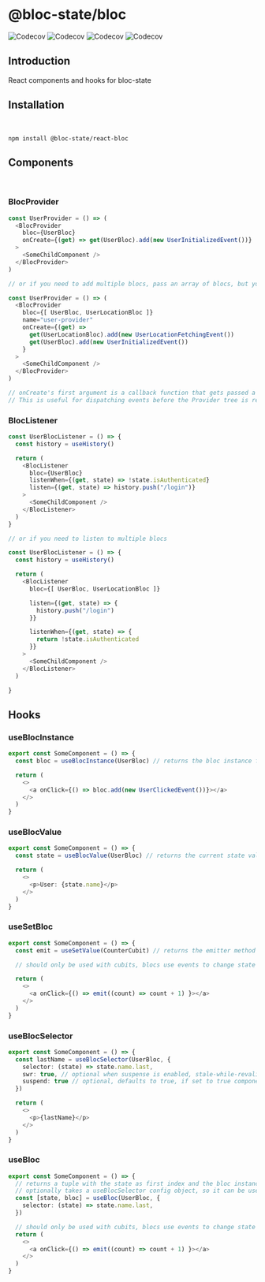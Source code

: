 # @bloc-state/bloc

![Codecov](https://badgen.net/npm/v/@bloc-state/react-bloc?color=black)
![Codecov](https://badgen.net/bundlephobia/minzip/@bloc-state/react-bloc?color=black)
![Codecov](https://badgen.net/codecov/c/github/bloc-state/react-bloc?color=black)
![Codecov](https://badgen.net/npm/license/@bloc-state/react-bloc?color=black)

## Introduction
React components and hooks for bloc-state

## Installation

</br>

```
npm install @bloc-state/react-bloc
```

## Components
</br>

### BlocProvider

```ts
const UserProvider = () => (
  <BlocProvider
    bloc={UserBloc}
    onCreate={(get) => get(UserBloc).add(new UserInitializedEvent())}
  >
    <SomeChildComponent />
  </BlocProvider>
)

// or if you need to add multiple blocs, pass an array of blocs, but you must provide a name for the provider

const UserProvider = () => (
  <BlocProvider
    bloc={[ UserBloc, UserLocationBloc ]}
    name="user-provider"
    onCreate={(get) => 
      get(UserLocationBloc).add(new UserLocationFetchingEvent())
      get(UserBloc).add(new UserInitializedEvent())
    }
  >
    <SomeChildComponent />
  </BlocProvider>
)

// onCreate's first argument is a callback function that gets passed a BlocResolver.
// This is useful for dispatching events before the Provider tree is rendered, very useful for render-as-you-fetch
```

### BlocListener

```ts
const UserBlocListener = () => {
  const history = useHistory()

  return (
    <BlocListener
      bloc={UserBloc}
      listenWhen={(get, state) => !state.isAuthenticated}
      listen={(get, state) => history.push("/login")}
    >
      <SomeChildComponent />
    </BlocListener>
  )
}

// or if you need to listen to multiple blocs

const UserBlocListener = () => {
  const history = useHistory()

  return (
    <BlocListener
      bloc={[ UserBloc, UserLocationBloc ]}

      listen={(get, state) => {
        history.push("/login")
      }}

      listenWhen={(get, state) => {
        return !state.isAuthenticated
      }}
    >
      <SomeChildComponent />
    </BlocListener>
  )

}
```

## Hooks

### useBlocInstance

```ts
export const SomeComponent = () => {
  const bloc = useBlocInstance(UserBloc) // returns the bloc instance from context

  return (
    <>
      <a onClick={() => bloc.add(new UserClickedEvent())}></a>
    </>
  )
}

```

### useBlocValue

```ts
export const SomeComponent = () => {
  const state = useBlocValue(UserBloc) // returns the current state value from a bloc instance

  return (
    <>
      <p>User: {state.name}</p>
    </>
  )
}

```

### useSetBloc

```ts
export const SomeComponent = () => {
  const emit = useSetValue(CounterCubit) // returns the emitter method from a bloc/cubit

  // should only be used with cubits, blocs use events to change state in a bloc

  return (
    <>
      <a onClick={() => emit((count) => count + 1) }></a>
    </>
  )
}

```

### useBlocSelector

```ts
export const SomeComponent = () => {
  const lastName = useBlocSelector(UserBloc, {
    selector: (state) => state.name.last,
    swr: true, // optional when suspense is enabled, stale-while-revalidate, allows a component to only suspend on intial load, future loading states will be ignored, defaults to false
    suspend: true // optional, defaults to true, if set to true components will suspend when loading states are emitted
  })

  return (
    <>
      <p>{lastName}</p>
    </>
  )
}
```

### useBloc

```ts
export const SomeComponent = () => {
  // returns a tuple with the state as first index and the bloc instance as second index
  // optionally takes a useBlocSelector config object, so it can be used to read as well as emit events with bloc intance
  const [state, bloc] = useBloc(UserBloc, {
    selector: (state) => state.name.last,
  }) 

  // should only be used with cubits, blocs use events to change state in a bloc
  return (
    <>
      <a onClick={() => emit((count) => count + 1) }></a>
    </>
  )
}

```